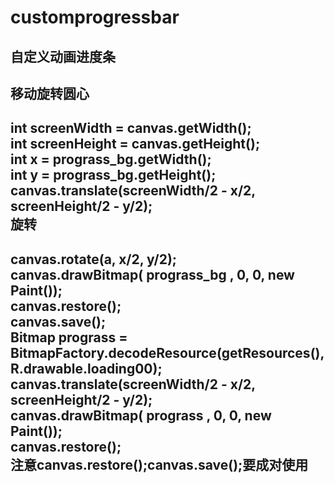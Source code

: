 # customprogressbar
自定义动画进度条<br>
------------------
移动旋转圆心<br>
------------------
int screenWidth = canvas.getWidth();<br>
int screenHeight = canvas.getHeight();<br>
int x = prograss_bg.getWidth();<br>
int y = prograss_bg.getHeight();<br>
canvas.translate(screenWidth/2 - x/2, screenHeight/2 - y/2);<br>
旋转<br>
--------
canvas.rotate(a, x/2, y/2);<br>
canvas.drawBitmap( prograss_bg , 0, 0, new Paint());<br>
canvas.restore();<br>
canvas.save();<br>
Bitmap prograss = BitmapFactory.decodeResource(getResources(), R.drawable.loading00);<br>
canvas.translate(screenWidth/2 - x/2, screenHeight/2 - y/2);<br>
canvas.drawBitmap( prograss , 0, 0, new Paint());<br>
canvas.restore();<br>
注意canvas.restore();canvas.save();要成对使用
---------------------------------------------------
